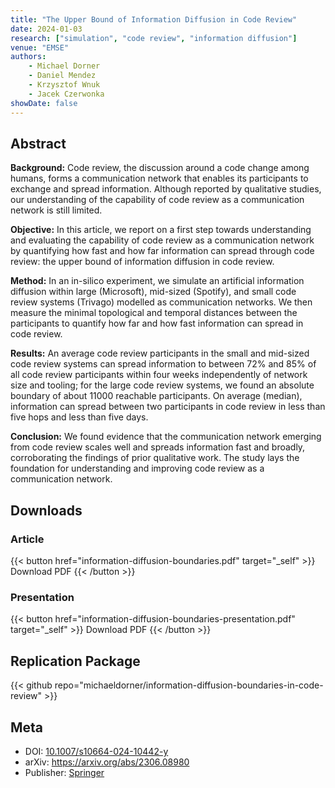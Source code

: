 ```yaml
---
title: "The Upper Bound of Information Diffusion in Code Review"
date: 2024-01-03
research: ["simulation", "code review", "information diffusion"]
venue: "EMSE"
authors:
    - Michael Dorner
    - Daniel Mendez
    - Krzysztof Wnuk
    - Jacek Czerwonka
showDate: false
---
```


## Abstract

**Background:** Code review, the discussion around a code change among humans, forms a communication network that enables its participants to exchange and spread information. Although reported by qualitative studies, our understanding of the capability of code review as a communication network is still limited.

**Objective:** In this article, we report on a first step towards understanding and evaluating the capability of code review as a communication network by quantifying how fast and how far information can spread through code review: the upper bound of information diffusion in code review.

**Method:** In an in-silico experiment, we simulate an artificial information diffusion within large (Microsoft), mid-sized (Spotify), and small code review systems (Trivago) modelled as communication networks. We then measure the minimal topological and temporal distances between the participants to quantify how far and how fast information can spread in code review.

**Results:** An average code review participants in the small and mid-sized code review systems can spread information to between 72% and 85% of all code review participants within four weeks independently of network size and tooling; for the large code review systems, we found an absolute boundary of about 11000  reachable participants. On average (median), information can spread between two participants in code review in less than five hops and less than five days.

**Conclusion:** We found evidence that the communication network emerging from code review scales well and spreads information fast and broadly, corroborating the findings of prior qualitative work. The study lays the foundation for understanding and improving code review as a communication network.

## Downloads

### Article

{{< button href="information-diffusion-boundaries.pdf" target="_self" >}}
Download PDF
{{< /button >}}

### Presentation

{{< button href="information-diffusion-boundaries-presentation.pdf" target="_self" >}}
Download PDF
{{< /button >}}

## Replication Package

{{< github repo="michaeldorner/information-diffusion-boundaries-in-code-review" >}}

## Meta

- DOI: [10.1007/s10664-024-10442-y](https://doi.org/10.1007/s10664-024-10442-y)
- arXiv: https://arxiv.org/abs/2306.08980
- Publisher: [Springer](https://link.springer.com/article/10.1007/s10664-024-10442-y)